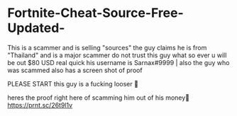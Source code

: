 # Fortnite-Cheat-Source-Free-Updated-
This is a scammer and is selling "sources" the guy claims he is from "Thailand" and is a major scammer do not trust this guy what so ever u will be out $80 USD real quick his username is Sarnax#9999 | also the guy who was scammed also has a screen shot of proof

 PLEASE START
this guy is a fucking looser 🤖

heres the proof right here of scamming him out of his money👿
https://prnt.sc/26t9l1v
